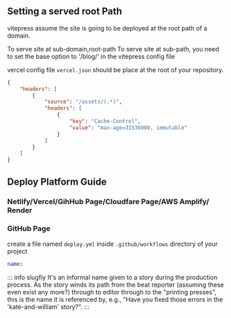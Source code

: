 

## Setting a served root Path

vitepress assume the site is going to be deployed at the root path of a domain. 

To serve site at sub-domain,root-path
To serve site at sub-path, you need to set the base option to '/blog/' in the vitepress config file




vercel config file `vercel.json` should be place at the root of your repository.
```json
{
    "headers": [
        {
            "source": "/assets/(.*)",
            "headers": [
                {
                    "key": "Cache-Control",
                    "value": "max-age=31536000, immutable"
                }
            ] 
        }
    ]
}
```

## Deploy Platform Guide

### Netlify/Vercel/GihHub Page/Cloudfare Page/AWS Amplify/ Render


### GitHub Page

create a file named `deploy.yml` inside `.github/workflows` directory of your project


```yml
name: 
```



::: info slugfiy
It's an informal name given to a story during the production process. As the story winds its path from the beat reporter (assuming these even exist any more?) through to editor through to the "printing presses", this is the name it is referenced by, e.g., "Have you fixed those errors in the 'kate-and-william' story?".
:::